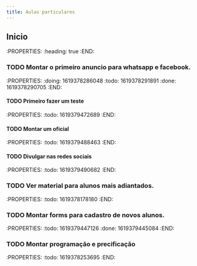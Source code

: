 ```yaml
---
title: Aulas particulares
---
```


## Inicio
:PROPERTIES:
:heading: true
:END:
### TODO Montar o primeiro anuncio para whatsapp e facebook.
:PROPERTIES:
:doing: 1619378286048
:todo: 1619378291891
:done: 1619378290705
:END:
#### TODO Primeiro fazer um teste
:PROPERTIES:
:todo: 1619379472689
:END:
#### TODO  Montar um oficial
:PROPERTIES:
:todo: 1619379488463
:END:
#### TODO Divulgar nas redes sociais
:PROPERTIES:
:todo: 1619379490682
:END:
### TODO Ver material para alunos mais adiantados.
:PROPERTIES:
:todo: 1619378178180
:END:
### TODO Montar forms para cadastro de novos alunos.
:PROPERTIES:
:todo: 1619379447126
:done: 1619379445084
:END:
### TODO Montar programação e precificação
:PROPERTIES:
:todo: 1619378253695
:END:
##
